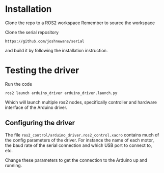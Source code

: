 # Installation
Clone the repo to a ROS2 workspace
Remember to source the workspace

Clone the serial repository
```
https://github.com/joshnewans/serial
```
and build it by following the installation instruction.

# Testing the driver
Run the code
```
ros2 launch arduino_driver arduino_driver.launch.py
```
Which will launch multiple ros2 nodes, specifically controller and hardware interface of the Arduino driver.
## Configuring the driver
The file `ros2_control/arduino_driver.ros2_control.xacro` contains much of the config parameters of the driver. For instance the name of each motor, the baud rate of the serial connection and which USB port to connect to, etc.

Change these parameters to get the connection to the Arduino up and running.
